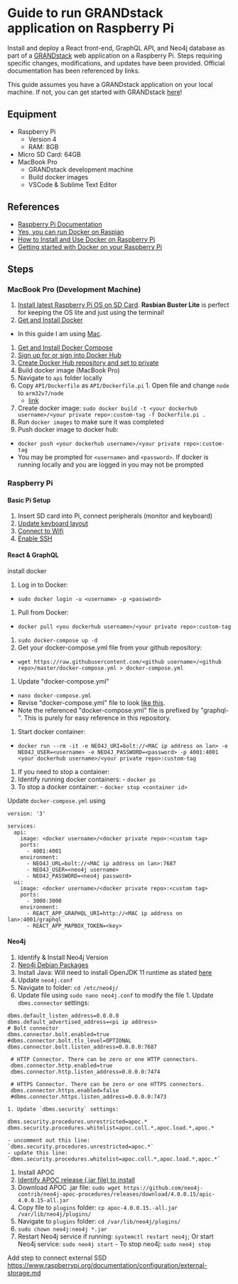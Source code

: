 # Guide to run GRANDstack application on Raspberry Pi #

Install and deploy a React front-end, GraphQL API, and Neo4j database as part of a [GRANDstack](https://grandstack.io/) web application on a Raspberry Pi. Steps requiring specific changes, modifications, and updates have been provided. Official documentation has been referenced by links.

This guide assumes you have a GRANDstack application on your local machine. If not, you can get started with GRANDstack [here](https://grandstack.io/docs/getting-started-neo4j-graphql)!

## Equipment ##
* Raspberry Pi
  * Version 4
  * RAM: 8GB
* Micro SD Card: 64GB
* MacBook Pro
  * GRANDstack development machine
  * Build docker images
  * VSCode & Sublime Text Editor

## References ##
- [Raspberry Pi Documentation](https://www.raspberrypi.org/documentation/)
- [Yes, you can run Docker on Raspian](https://withblue.ink/2019/07/13/yes-you-can-run-docker-on-raspbian.html)
- [How to Install and Use Docker on Raspberry Pi](https://linuxize.com/post/how-to-install-and-use-docker-on-raspberry-pi/)
- [Getting started with Docker on your Raspberry Pi](https://blog.hypriot.com/getting-started-with-docker-on-your-arm-device/)

## Steps ##

<!--- Comments are Fun --->

### MacBook Pro (Development Machine) ###
1. [Install latest Raspberry Pi OS on SD Card](https://www.raspberrypi.org/documentation/installation/installing-images/). **Rasbian Buster Lite** is perfect for keeping the OS lite and just using the terminal!
1. [Get and Install Docker](https://docs.docker.com/get-docker/)
  - In this guide I am using [Mac](https://docs.docker.com/docker-for-mac/install/).
1. [Get and Install Docker Compose](https://docs.docker.com/compose/install/)
1. [Sign up for or sign into Docker Hub](https://hub.docker.com/)
1. [Create Docker Hub repository and set to private](https://docs.docker.com/docker-hub/repos/)
1. Build docker image (MacBook Pro)
  1. Navigate to `api` folder locally
  1. Copy `API/Dockerfile` as `API/Dockerfile.pi`
    1. Open file and change `node` to `arm32v7/node`
      * [link](https://hub.docker.com/r/arm32v7/node/)
  1. Create docker image: `sudo docker build -t <your dockerhub username>/<your private repo>:custom-tag -f Dockerfile.pi .`
  1. Run `docker images` to make sure it was completed
1. Push docker image to docker hub: 
  * `docker push <your dockerhub username>/<your private repo>:custom-tag`
  * You may be prompted for `<username>` and `<password>`. If docker is running locally and you are logged in you may not be prompted

### Raspberry Pi ###

#### Basic Pi Setup ####
1. Insert SD card into Pi, connect peripherals (monitor and keyboard)
1. [Update keyboard layout](https://scribles.net/changing-keyboard-layout-on-raspberry-pi/)
1. [Connect to Wifi](https://www.raspberrypi.org/documentation/configuration/wireless/wireless-cli.md)
1. [Enable SSH](https://www.raspberrypi.org/documentation/remote-access/ssh/)
<!-- 
1. **Create SSH key for SSH'ing**
	1. **[Come back to later](https://www.raspberrypi.org/documentation/configuration/security.md)**
1. SSH Hardening (securing SSH)
	1. **come back to later**
-->

#### React & GraphQL ####
install docker

1. Log in to Docker: 
  - `sudo docker login -u <username> -p <password>`
1. Pull from Docker: 
  - `docker pull <you dockerhub username>/<your private repo>:custom-tag`
1. `sudo docker-compose up -d`	
1. Get your docker-compose.yml file from your github repository:
  - `wget https://raw.githubusercontent.com/<github username>/<github repo>/master/docker-compose.yml > docker-compose.yml`
1. Update "docker-compose.yml"
  - `nano docker-compose.yml`
  - Revise "docker-compose.yml" file to look [like this](https://github.com/mckenzma/raspberry-pi-guides/blob/master/graphql-docker-compose.yml). 
  - Note the referenced "docker-compose.yml" file is prefixed by "graphql-". This is purely for easy reference in this repository.
1. Start docker container:
  - `docker run --rm -it -e NEO4J_URI=bolt://<MAC ip address on lan> -e NEO4J_USER=<username> -e NEO4J_PASSWORD=<password> -p 4001:4001 <your dockerhub username>/<your private repo>:custom-tag`
1. If you need to stop a container:
  1. Identify running docker containers:
    - `docker ps`
  1. To stop a docker container:
    - `docker stop <container id>`

Update `docker-compose.yml` using 

```
version: '3'

services: 
  api:
    image: <docker username>/<docker private repo>:<custom tag>
    ports:
      - 4001:4001
    environment:
      - NEO4J_URL=bolt://<MAC ip address on lan>:7687
      - NEO4J_USER=<neo4j username>
      - NEO4J_PASSWORD=<neo4j password>
  ui:
    image: <docker username>/<docker private repo>:<custom tag>
    ports:
      - 3000:3000
    environment:
      - REACT_APP_GRAPHQL_URI=http://<MAC ip address on lan>:4001/graphql
      - REACT_APP_MAPBOX_TOKEN=<key>
```


#### Neo4j ####

1. Identify & Install Neo4j Version
  1. [Neo4j Debian Packages](https://debian.neo4j.com/)
1. Install Java: Will need to install OpenJDK 11 runtime as stated [here](https://neo4j.com/docs/operations-manual/current/installation/linux/debian/?_ga=2.196841515.687545963.1608309763-1865895428.1586215484)
1. Update `neo4j.conf`
  1. Navigate to folder: `cd /etc/neo4j/`
  1. Update file using `sudo nano neo4j.conf` to modify the file
    1. Update `dbms.connector` settings:
```
dbms.default_listen_address=0.0.0.0
dbms.default_advertised_address=<pi ip address>
# Bolt connector
dbms.connector.bolt.enabled=true
#dbms.connector.bolt.tls_level=OPTIONAL
dbms.connector.bolt.listen_address=0.0.0.0:7687
    
 # HTTP Connector. There can be zero or one HTTP connectors.
 dbms.connector.http.enabled=true
 dbms.connector.http.listen_address=0.0.0.0:7474
    
 # HTTPS Connector. There can be zero or one HTTPS connectors.
 dbms.connector.https.enabled=false
 #dbms.connector.https.listen_address=0.0.0.0:7473
```
    1. Update `dbms.security` settings:
```
dbms.security.procedures.unrestricted=apoc.*
dbms.security.procedures.whitelist=apoc.coll.*,apoc.load.*,apoc.*
  ```
  <!-- TODO: Address 0.0.0.0 for sensitive data -->
    
    - uncomment out this line: `dbms.security.procedures.unrestricted=apoc.*`
    - update this line: `dbms.security.procedures.whitelist=apoc.coll.*,apoc.load.*,apoc.*`
1. Install APOC
  1. [Identify APOC release (.jar file) to install](https://github.com/neo4j-contrib/neo4j-apoc-procedures/releases/)
  1. Download APOC .jar file: `sudo wget https://github.com/neo4j-contrib/neo4j-apoc-procedures/releases/download/4.0.0.15/apic-4.0.0.15-all.jar`
  1. Copy file to `plugins` folder: `cp apoc-4.0.0.15.-all.jar /var/lib/neo4j/plugins/`
  1. Navigate to `plugins` folder: `cd /var/lib/neo4j/plugins/`
  1. `sudo chown neo4j:neo4j *.jar`
  1. Restart Neo4j service if running: `systemctl restart neo4j`; Or start Neo4j service: `sudo neo4j start`
    - To stop neo4j: `sudo neo4j stop`





Add step to connect external SSD
https://www.raspberrypi.org/documentation/configuration/external-storage.md